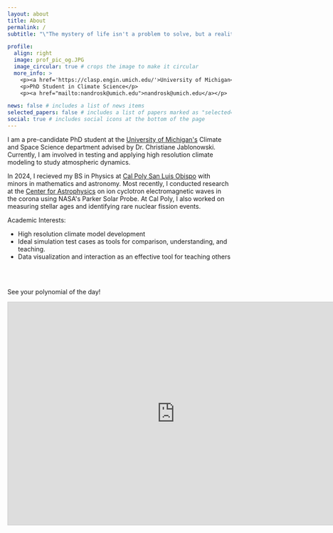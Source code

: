 ```yaml
---
layout: about
title: About
permalink: /
subtitle: "\"The mystery of life isn't a problem to solve, but a reality to experience.\" - Frank Herbert"

profile:
  align: right
  image: prof_pic_og.JPG
  image_circular: true # crops the image to make it circular
  more_info: >
    <p><a href='https://clasp.engin.umich.edu/'>University of Michigan</a> </p>
    <p>PhD Student in Climate Science</p>
    <p><a href="mailto:nandrosk@umich.edu">nandrosk@umich.edu</a></p>

news: false # includes a list of news items
selected_papers: false # includes a list of papers marked as "selected={true}"
social: true # includes social icons at the bottom of the page
---
```


I am a pre-candidate PhD student at the [University of Michigan's](https://clasp.engin.umich.edu/) Climate and Space Science department advised by Dr. Christiane Jablonowski. Currently, I am involved in testing and applying high resolution climate modeling to study atmospheric dynamics.

In 2024, I recieved my BS in Physics at [Cal Poly San Luis Obispo](https://calpoly.edu) with minors in mathematics and astronomy. Most recently, I conducted research at the [Center for Astrophysics](https://www.cfa.harvard.edu/facilities-technology/telescopes-instruments/parker-solar-probe) on ion cyclotron electromagnetic waves in the corona using NASA's Parker Solar Probe. At Cal Poly, I also worked on measuring stellar ages and identifying rare nuclear fission events.


Academic Interests:
* High resolution climate model development
* Ideal simulation test cases as tools for comparison, understanding, and teaching.
* Data visualization and interaction as an effective tool for teaching others

</br>
</br>

See your polynomial of the day!
<iframe src="https://www.desmos.com/calculator/ibkd035vqz?embed" width="750" height="500" style="border: 1px solid #ccc" frameborder=0></iframe>
